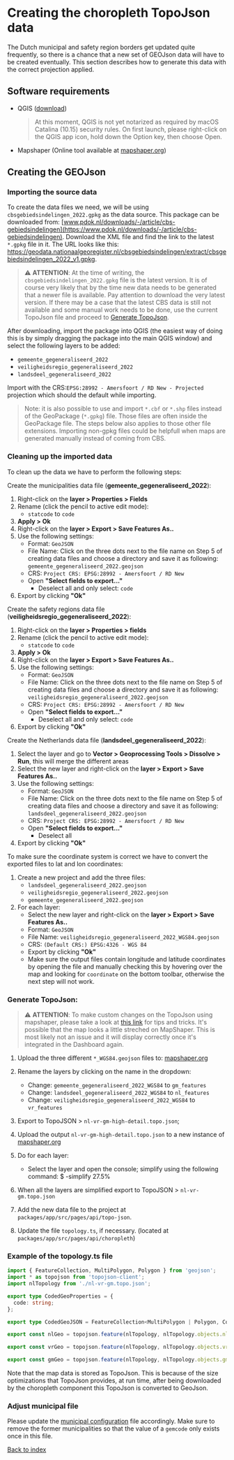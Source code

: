 # Creating the choropleth TopoJson data

The Dutch municipal and safety region borders get updated quite frequently, so there is
a chance that a new set of GEOJson data will have to be created eventually.
This section describes how to generate this data with the correct projection applied.

## Software requirements

- QGIS ([download](https://qgis.org/en/site/forusers/download.html))

  > At this moment, QGIS is not yet notarized as required by macOS Catalina (10.15) security rules. On first launch, please right-click on the QGIS app icon, hold down the Option key, then choose Open.

- Mapshaper (Online tool available at [mapshaper.org](https://mapshaper.org))

## Creating the GEOJson

### Importing the source data

To create the data files we need, we will be using `cbsgebiedsindelingen_2022.gpkg` as the
data source. This package can be downloaded from: [www.pdok.nl/downloads/-/article/cbs-gebiedsindelingen](https://www.pdok.nl/downloads/-/article/cbs-gebiedsindelingen). Download the XML file and find the link to the latest `*.gpkg` file in it. The URL looks like this: https://geodata.nationaalgeoregister.nl/cbsgebiedsindelingen/extract/cbsgebiedsindelingen_2022_v1.gpkg.

> ⚠️ **ATTENTION**: At the time of writing, the `cbsgebiedsindelingen_2022.gpkg` file is the latest version.
It is of course very likely that by the time new data needs to be generated that a newer file is available.
Pay attention to download the very latest version. If there may be a case that the latest CBS data is still not available and some manual work needs to be done, use the current TopoJson file and proceed to [Generate TopoJson](#generate-topojson).

After downloading, import the package into QGIS (the easiest way of doing this is by simply dragging the package into
the main QGIS window) and select the following layers to be added:

- `gemeente_gegeneraliseerd_2022`
- `veiligheidsregio_gegeneraliseerd_2022`
- `landsdeel_gegeneraliseerd_2022`

Import with the CRS:`EPSG:28992 - Amersfoort / RD New - Projected` projection which should the default while importing.

> Note: it is also possible to use and import `*.cbf` or `*.shp` files instead of the GeoPackage (`*.gpkg`) file. Those files are often inside the GeoPackage file. The steps below also applies to those other file extensions. Importing non-gpkg files could be helpfull when maps are generated manually instead of coming from CBS.

### Cleaning up the imported data

To clean up the data we have to perform the following steps:

Create the municipalities data file (**gemeente_gegeneraliseerd_2022**):

1. Right-click on the **layer > Properties > Fields**
2. Rename (click the pencil to active edit mode):
   - `statcode` to `code`
3. **Apply > Ok**
4. Right-click on the **layer > Export > Save Features As..**
5. Use the following settings:
   - Format: `GeoJSON`
   - File Name: Click on the three dots next to the file name on Step 5 of creating data files and choose a directory and save it as following: `gemeente_gegeneraliseerd_2022.geojson`
   - CRS: `Project CRS: EPSG:28992 - Amersfoort / RD New`
   - Open **"Select fields to export..."**
     - Deselect all and only select: `code`
6. Export by clicking **"Ok"**

Create the safety regions data file (**veiligheidsregio_gegeneraliseerd_2022**):

1. Right-click on the **layer > Properties > fields**
2. Rename (click the pencil to active edit mode):
   - `statcode` to `code`
3. **Apply > Ok**
4. Right-click on the **layer > Export > Save Features As..**
5. Use the following settings:
   - Format: `GeoJSON`
   - File Name: Click on the three dots next to the file name on Step 5 of creating data files and choose a directory and save it as following: `veiligheidsregio_gegeneraliseerd_2022.geojson`
   - CRS: `Project CRS: EPSG:28992 - Amersfoort / RD New`
   - Open **"Select fields to export..."**
     - Deselect all and only select: `code`
6. Export by clicking **"Ok"**

Create the Netherlands data file (**landsdeel_gegeneraliseerd_2022**):

1. Select the layer and go to **Vector > Geoprocessing Tools > Dissolve > Run**, this will merge the different areas
2. Select the new layer and right-click on the **layer > Export > Save Features As..**
3. Use the following settings:
   - Format: `GeoJSON`
   - File Name: Click on the three dots next to the file name on Step 5 of creating data files and choose a directory and save it as following: `landsdeel_gegeneraliseerd_2022.geojson`
   - CRS: `Project CRS: EPSG:28992 - Amersfoort / RD New`
   - Open **"Select fields to export..."**
     - Deselect all
4. Export by clicking **"Ok"**

To make sure the coordinate system is correct we have to convert the exported files to lat and lon coordinates:

1. Create a new project and add the three files:
   - `landsdeel_gegeneraliseerd_2022.geojson`
   - `veiligheidsregio_gegeneraliseerd_2022.geojson`
   - `gemeente_gegeneraliseerd_2022.geojson`
2. For each layer:
   - Select the new layer and right-click on the **layer > Export > Save Features As..**
   - Format: `GeoJSON`
   - File Name: `veiligheidsregio_gegeneraliseerd_2022_WGS84.geojson`
   - CRS: `(Default CRS:) EPSG:4326 - WGS 84`
   - Export by clicking **"Ok"**
   * Make sure the output files contain longitude and latitude coordinates by opening the file and manually checking this by hovering over the map and looking for `coordinate` on the bottom toolbar, otherwise the next step will not work.

### Generate TopoJson:

> ⚠️ **ATTENTION**: To make custom changes on the TopoJson using mapshaper, please take a look at [this link](https://handsondataviz.org/mapshaper.html) for tips and tricks.
> It's possible that the map looks a little streched on MapShaper. This is most likely not an issue and it will display correctly once it's integrated in the Dashboard again.

1. Upload the three different `*_WGS84.geojson` files to: [mapshaper.org](https://mapshaper.org)
2. Rename the layers by clicking on the name in the dropdown:
   - Change: `gemeente_gegeneraliseerd_2022_WGS84` to `gm_features`
   - Change: `landsdeel_gegeneraliseerd_2022_WGS84` to `nl_features`
   - Change: `veiligheidsregio_gegeneraliseerd_2022_WGS84` to `vr_features`
3. Export to TopoJSON > `nl-vr-gm-high-detail.topo.json`;

1. Upload the output `nl-vr-gm-high-detail.topo.json` to a new instance of [mapshaper.org](https://mapshaper.org/)
2. Do for each layer:
   - Select the layer and open the console; simplify using the following command: $ -simplify 27.5%
3. When all the layers are simplified export to TopoJSON > `nl-vr-gm.topo.json`
4. Add the new data file to the project at `packages/app/src/pages/api/topo-json`.
5. Update the file `topology.ts`, if necessary. (located at `packages/app/src/pages/api/choropleth`)

### Example of the topology.ts file

```typescript
import { FeatureCollection, MultiPolygon, Polygon } from 'geojson';
import * as topojson from 'topojson-client';
import nlTopology from './nl-vr-gm.topo.json';

export type CodedGeoProperties = {
  code: string;
};

export type CodedGeoJSON = FeatureCollection<MultiPolygon | Polygon, CodedGeoProperties>;

export const nlGeo = topojson.feature(nlTopology, nlTopology.objects.nl_features) as CodedGeoJSON;

export const vrGeo = topojson.feature(nlTopology, nlTopology.objects.vr_features) as CodedGeoJSON;

export const gmGeo = topojson.feature(nlTopology, nlTopology.objects.gm_features) as CodedGeoJSON;
```

Note that the map data is stored as TopoJson. This is because of the size optimizations that TopoJson provides,
at run time, after being downloaded by the choropleth component this TopoJson is converted to GeoJson.

### Adjust municipal file

Please update the [municipal configuration](/packages/common/src/data/gm.ts) file accordingly. Make sure to remove the former municipalities so that the value of a `gemcode` only exists once in this file.

[Back to index](index.md)
